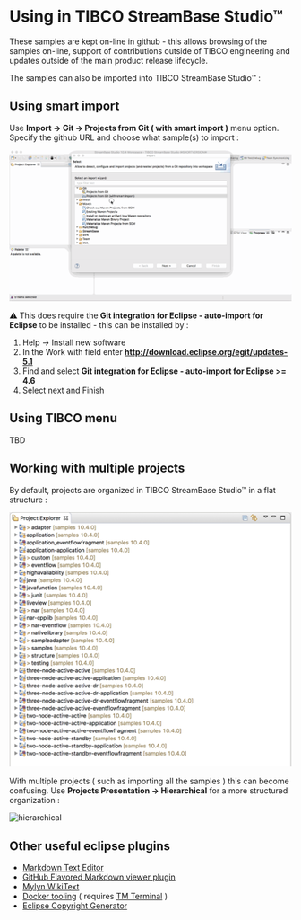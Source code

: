 # Using in TIBCO StreamBase Studio&trade;

These samples are kept on-line in github - this allows browsing of the samples on-line,
support of contributions outside of TIBCO engineering and updates outside of the main
product release lifecycle.

The samples can also be imported into TIBCO StreamBase Studio&trade; :

## Using smart import

Use **Import -> Git -> Projects from Git ( with smart import )** menu option.  Specify the github URL and choose what sample(s) to import :

![smartimport](studioimport.gif)

:warning: This does require the **Git integration for Eclipse - auto-import for Eclipse** to be installed - this can
be installed by :

1.  Help -> Install new software
2.  In the Work with field enter **http://download.eclipse.org/egit/updates-5.1**
3.  Find and select **Git integration for Eclipse - auto-import for Eclipse >= 4.6**
4.  Select next and Finish

## Using TIBCO menu

TBD

## Working with multiple projects

By default, projects are organized in TIBCO StreamBase Studio&trade; in a flat structure :

![flat](flat.png)

With multiple projects ( such as importing all the samples ) this can become confusing.  Use
**Projects Presentation -> Hierarchical** for a more structured organization :

![hierarchical](hierarchical.gif)

## Other useful eclipse plugins

* [Markdown Text Editor](https://marketplace.eclipse.org/content/markdown-text-editor)
* [GitHub Flavored Markdown viewer plugin](https://marketplace.eclipse.org/content/github-flavored-markdown-viewer-plugin)
* [Mylyn WikiText](https://marketplace.eclipse.org/content/mylyn-wikitext)
* [Docker tooling](https://marketplace.eclipse.org/content/eclipse-docker-tooling) ( requires [TM Terminal](https://marketplace.eclipse.org/content/tm-terminal) )
* [Eclipse Copyright Generator](https://jmini.github.io/Eclipse-Copyright-Generator/)
